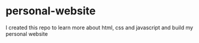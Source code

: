 # personal-website
I created this repo to learn more about html, css and javascript and build my personal website
